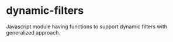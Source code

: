 # dynamic-filters
Javascript module having functions to support dynamic filters with generalized approach.
